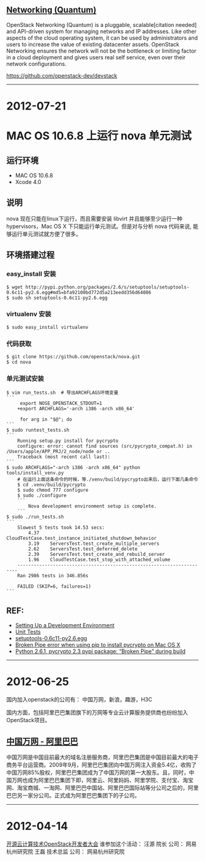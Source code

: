 
## [Networking (Quantum)](http://en.wikipedia.org/wiki/OpenStack#Networking_.28Quantum.29)
OpenStack Networking (Quantum) is a pluggable, scalable[citation needed] and API-driven system for managing networks and IP addresses. Like other aspects of the cloud operating system, it can be used by administrators and users to increase the value of existing datacenter assets. OpenStack Networking ensures the network will not be the bottleneck or limiting factor in a cloud deployment and gives users real self service, even over their network configurations.

https://github.com/openstack-dev/devstack

---
# 2012-07-21

# MAC OS 10.6.8 上运行 nova 单元测试

## 运行环境
* MAC OS 10.6.8
* Xcode 4.0

## 说明
nova 现在只能在linux下运行，而且需要安装 libvirt 并且能够至少运行一种 hypervisors，Mac OS X 下只能运行单元测试。但是对与分析 nova 代码来说, 能够运行单元测试就方便了很多。

## 环境搭建过程

### easy_install 安装
    $ wget http://pypi.python.org/packages/2.6/s/setuptools/setuptools-0.6c11-py2.6.egg#md5=bfa92100bd772d5a213eedd356d64086
    $ sudo sh setuptools-0.6c11-py2.6.egg 

### virtualenv 安装
    $ sudo easy_install virtualenv

### 代码获取
    $ git clone https://github.com/openstack/nova.git
    $ cd nova

### 单元测试安装
    $ vim run_tests.sh  # 导出ARCHFLAGS环境变量
    ```
		 export NOSE_OPENSTACK_STDOUT=1
		+export ARCHFLAGS='-arch i386 -arch x86_64'
		  
		 for arg in "$@"; do
	```
    $ sudo runtest_tests.sh
	```
		Running setup.py install for pycrypto
		configure: error: cannot find sources (src/pycrypto_compat.h) in /Users/apple/APP_PRJ/2_node/node or ..
		Traceback (most recent call last):
	```
    $ sudo ARCHFLAGS="-arch i386 -arch x86_64" python tools/install_venv.py
        # 在运行上面这条命令的时候，等./venv/build/pycrypto出来后，运行下面几条命令
        $ cd .venv/build/pycrypto
        $ sudo chmod 777 configure
        $ sudo ./configure
		```
			Nova development environment setup is complete.
		```
    $ sudo ./run_tests.sh 
    ```
        Slowest 5 tests took 14.53 secs:
            4.37    CloudTestCase.test_instance_initiated_shutdown_behavior
            3.19    ServersTest.test_create_multiple_servers
            2.62    ServersTest.test_deferred_delete
            2.39    ServersTest.test_create_and_rebuild_server
            1.96    CloudTestCase.test_stop_with_attached_volume
        ----------------------------------------------------------------------
        Ran 2986 tests in 346.856s
        
        FAILED (SKIP=6, failures=1)
    ```

## REF:
* [Setting Up a Development Environment](http://docs.openstack.org/developer/nova/devref/development.environment.html#mac-os-x-systems)
* [Unit Tests](http://docs.openstack.org/developer/nova/devref/unit_tests.html)
* [setuptools-0.6c11-py2.6.egg](http://pypi.python.org/pypi/setuptools#files)
* [Broken Pipe error when using pip to install pycrypto on Mac OS X](http://stackoverflow.com/questions/5944332/broken-pipe-error-when-using-pip-to-install-pycrypto-on-mac-os-x)
* [Python 2.6.1, pycrypto 2.3 pypi package: “Broken Pipe” during build](http://superuser.com/questions/259278/python-2-6-1-pycrypto-2-3-pypi-package-broken-pipe-during-build)

---
# 2012-06-25
国内加入openstack的公司有：
中国万网，新浪，趣游，H3C

国内方面，包括阿里巴巴集团旗下的万网等专业云计算服务提供商也纷纷加入OpenStack项目。
## [中国万网 - 阿里巴巴](http://www.gamewave.net/news/details-855.html)
中国万网是中国目前最大的域名注册服务商，阿里巴巴集团是中国目前最大的电子商务平台运营商。2009年9月，阿里巴巴集团向中国万网注入资金5.4亿，收购了中国万网85%股权，阿里巴巴集团成为了中国万网的第一大股东。且，同时，中国万网也成为阿里巴巴集团下即，阿里云、阿里妈妈、阿里学院、支付宝、淘宝网、淘宝商城、一淘网、阿里巴巴中国站、阿里巴巴国际站等分公司之后的，阿里巴巴另一家分公司。正式成为阿里巴巴集团下的子公司。

---
# 2012-04-14
[开源云计算技术OpenStack开发者大会](http://openstack.51qiangzuo.com/)
谁参加这个活动：
汪源 院长 公司： 网易杭州研究院
王磊 技术总监 公司： 网易杭州研究院
